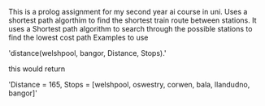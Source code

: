 This is a prolog assignment for my second year ai course in uni. Uses a shortest path algorthim to find the shortest train route between stations. 
It uses a Shortest path algorithm to search through the possible stations to find the lowest cost path
Examples to use 

'distance(welshpool, bangor, Distance, Stops).'

this would return

'Distance = 165,
Stops = [welshpool, oswestry, corwen, bala, llandudno, bangor]'

